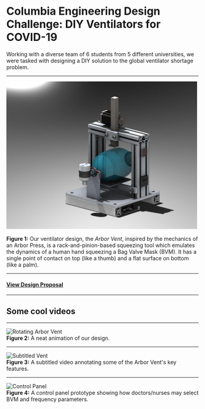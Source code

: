 # Columbia Engineering Design Challenge: DIY Ventilators for COVID-19

Working with a diverse team of 6 students from 5 different universities, 
we were tasked with designing a DIY solution to the global ventilator shortage problem. 

<hr>
<img src="https://github.com/theodorehadges/diy-ventilator-challenge/blob/master/media/arbor_vent_realview.PNG" width="500" />   

**Figure 1:** Our ventilator design, the *Arbor Vent*, inspired by the mechanics of an Arbor Press, 
is a rack-and-pinion-based squeezing tool which emulates the dynamics of a human hand squeezing a Bag Valve Mask (BVM).
It has a single point of contact on top (like a thumb) and a flat surface on bottom (like a palm).  

<hr>

#### [View Design Proposal](https://github.com/theodorehadges/diy-ventilator-challenge/blob/master/media/design-proposal.pdf)  

<hr>

## Some cool videos

<hr>


![Rotating Arbor Vent](https://github.com/theodorehadges/diy-ventilator-challenge/blob/master/media/rotating-ventilator.gif)   
**Figure 2:** A neat animation of our design.

<hr>

![Subtitled Vent](https://github.com/theodorehadges/diy-ventilator-challenge/blob/master/media/subtitled-vent.gif)  
**Figure 3:** A subtitled video annotating some of the Arbor Vent's key features.

<hr>

![Control Panel](https://github.com/theodorehadges/diy-ventilator-challenge/blob/master/media/control-panel.gif)  
**Figure 4:** A control panel prototype showing how doctors/nurses may select BVM and frequency parameters.